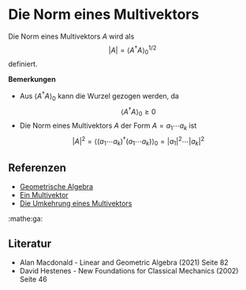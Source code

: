 # Die Norm eines Multivektors

Die Norm eines Multivektors $A$ wird als
$$|A|=\langle A^\dagger A \rangle_0^{1/2}$$
definiert.

**Bemerkungen**
- Aus $\langle A^\dagger A \rangle_0$ kann die Wurzel gezogen werden, da
$$\langle A^\dagger A \rangle_0 \geq 0$$
- Die Norm eines Multivektors $A$ der Form $A = a_1\cdots a_k$ ist
$$|A|^2 = \langle (a_1\cdots a_k)^\dagger(a_1\cdots a_k) \rangle_0 = |a_1|^2\cdots |a_k|^2$$

## Referenzen
- [Geometrische Algebra](f35d.md)
- [Ein Multivektor](d1fv.md)
- [Die Umkehrung eines Multivektors](eelx.md)

:mathe:ga:

## Literatur
- Alan Macdonald - Linear and Geometric Algebra (2021) Seite 82
- David Hestenes - New Foundations for Classical Mechanics (2002) Seite 46

